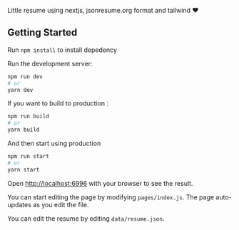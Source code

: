 Little resume using nextjs, jsonresume.org format and tailwind ♥️

## Getting Started
 
Run `npm install` to install depedency

Run the development server:

```bash
npm run dev
# or
yarn dev
```

If you want to build to production : 
```bash
npm run build
# or
yarn build
```
And then start using production
```bash
npm run start
# or
yarn start
```

Open [http://localhost:6996](http://localhost:6996) with your browser to see the result.

You can start editing the page by modifying `pages/index.js`. The page auto-updates as you edit the file.

You can edit the resume by editing `data/resume.json`.
